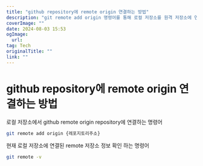 ```yaml
---
title: "github repository에 remote origin 연결하는 방법"
description: "git remote add origin 명령어를 통해 로컬 저장소를 원격 저장소에 연결하는 방법에 대해 알아봅니다"
coverImage: ""
date: 2024-08-03 15:53
ogImage: 
  url: 
tag: Tech
originalTitle: ""
link: ""
---
```




# github repository에 remote origin 연결하는 방법




<div class="content-ad"></div>

로컬 저장소에서 github remote origin repository에 연결하는 명령어

```bash
git remote add origin {레포지토리주소}
```

현재 로컬 저장소에 연결된 remote 저장소 정보 확인 하는 명령어

```bash
git remote -v
```
